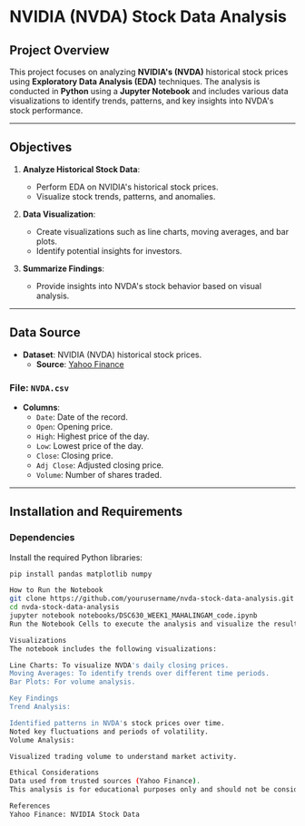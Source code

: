 # NVIDIA (NVDA) Stock Data Analysis

## Project Overview

This project focuses on analyzing **NVIDIA's (NVDA)** historical stock prices using **Exploratory Data Analysis (EDA)** techniques. The analysis is conducted in **Python** using a **Jupyter Notebook** and includes various data visualizations to identify trends, patterns, and key insights into NVDA's stock performance.

---

## Objectives

1. **Analyze Historical Stock Data**:
   - Perform EDA on NVIDIA's historical stock prices.
   - Visualize stock trends, patterns, and anomalies.

2. **Data Visualization**:
   - Create visualizations such as line charts, moving averages, and bar plots.
   - Identify potential insights for investors.

3. **Summarize Findings**:
   - Provide insights into NVDA's stock behavior based on visual analysis.

------

## Data Source

- **Dataset**: NVIDIA (NVDA) historical stock prices.
  - **Source**: [Yahoo Finance](https://finance.yahoo.com/quote/NVDA/history)

### File: `NVDA.csv`
- **Columns**:
  - `Date`: Date of the record.
  - `Open`: Opening price.
  - `High`: Highest price of the day.
  - `Low`: Lowest price of the day.
  - `Close`: Closing price.
  - `Adj Close`: Adjusted closing price.
  - `Volume`: Number of shares traded.

---

## Installation and Requirements

### Dependencies

Install the required Python libraries:

```bash
pip install pandas matplotlib numpy

How to Run the Notebook
git clone https://github.com/yourusername/nvda-stock-data-analysis.git
cd nvda-stock-data-analysis
jupyter notebook notebooks/DSC630_WEEK1_MAHALINGAM_code.ipynb
Run the Notebook Cells to execute the analysis and visualize the results.

Visualizations
The notebook includes the following visualizations:

Line Charts: To visualize NVDA's daily closing prices.
Moving Averages: To identify trends over different time periods.
Bar Plots: For volume analysis.

Key Findings
Trend Analysis:

Identified patterns in NVDA's stock prices over time.
Noted key fluctuations and periods of volatility.
Volume Analysis:

Visualized trading volume to understand market activity.

Ethical Considerations
Data used from trusted sources (Yahoo Finance).
This analysis is for educational purposes only and should not be considered financial advice.

References
Yahoo Finance: NVIDIA Stock Data

